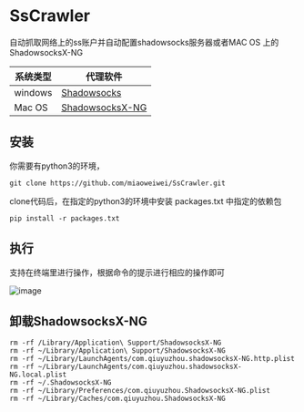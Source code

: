 # SsCrawler
自动抓取网络上的ss账户并自动配置shadowsocks服务器或者MAC OS 上的 ShadowsocksX-NG

| 系统类型 | 代理软件                                                     |
| -------- | ------------------------------------------------------------ |
| windows  | [Shadowsocks](https://github.com/shadowsocks/shadowsocks-windows/releases) |
| Mac OS   | [ShadowsocksX-NG](https://github.com/shadowsocks/ShadowsocksX-NG/releases) |

## 安装
你需要有python3的环境，
```shell
git clone https://github.com/miaoweiwei/SsCrawler.git
```
clone代码后，在指定的python3的环境中安装 packages.txt 中指定的依赖包
```shell
pip install -r packages.txt
```

## 执行
支持在终端里进行操作，根据命令的提示进行相应的操作即可

![image](https://user-images.githubusercontent.com/20410007/138589319-c771f88a-92da-49ba-9f3a-cf8736e7c865.png)

##  卸载ShadowsocksX-NG

```
rm -rf /Library/Application\ Support/ShadowsocksX-NG
rm -rf ~/Library/Application\ Support/ShadowsocksX-NG
rm -rf ~/Library/LaunchAgents/com.qiuyuzhou.shadowsocksX-NG.http.plist
rm -rf ~/Library/LaunchAgents/com.qiuyuzhou.shadowsocksX-NG.local.plist
rm -rf ~/.ShadowsocksX-NG
rm -rf ~/Library/Preferences/com.qiuyuzhou.ShadowsocksX-NG.plist
rm -rf ~/Library/Caches/com.qiuyuzhou.ShadowsocksX-NG
```
